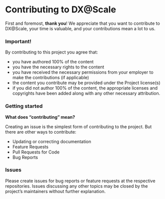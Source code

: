 # Contributing to DX@Scale

First and foremost, **thank you**! We appreciate that you want to contribute to DX@Scale, your time is valuable, and your contributions mean a lot to us.

### Important! <a href="#important" id="important"></a>

By contributing to this project you agree that:

* you have authored 100% of the content
* you have the necessary rights to the content
* you have received the necessary permissions from your employer to make the contributions (if applicable)
* the content you contribute may be provided under the Project license(s)
* if you did not author 100% of the content, the appropriate licenses and copyrights have been added along with any other necessary attribution.

### Getting started <a href="#getting-started" id="getting-started"></a>

**What does “contributing” mean?**

Creating an issue is the simplest form of contributing to the project. But there are other ways to contribute:

* Updating or correcting documentation
* Feature Requests
* Pull Requests for Code
* Bug Reports

### Issues <a href="#issues" id="issues"></a>

Please create issues for bug reports or feature requests at the respective repositories. Issues discussing any other topics may be closed by the project’s maintainers without further explanation.
